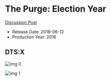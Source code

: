 # The Purge: Election Year

[Discussion Post](https://www.avsforum.com/threads/bass-eq-for-filtered-movies.2995212/post-56733956)

* Release Date: 2018-06-12
* Production Year: 2016

## DTS:X

![img 0](https://fanart.tv/fanart/movies/316727/moviethumb/the-purge-3-577e9c5c8dcb9.jpg)

![img 1](https://i.imgur.com/lSt6QdN.png)

